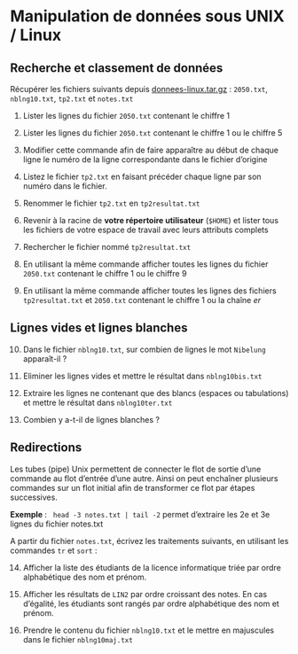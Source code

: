 # Manipulation de données sous UNIX / Linux

## Recherche et classement de données

Récupérer les fichiers suivants depuis [donnees-linux.tar.gz](data/donnees-linux.tar.gz) : `2050.txt`, `nblng10.txt`, `tp2.txt` et `notes.txt`

1.  Lister les lignes du fichier `2050.txt` contenant le chiffre 1

2.  Lister les lignes du fichier `2050.txt` contenant le chiffre 1 ou le chiffre 5

3.  Modifier cette commande afin de faire apparaître au début de chaque ligne le numéro de la ligne correspondante dans le fichier d’origine

4.  Listez le fichier `tp2.txt` en faisant précéder chaque ligne par son numéro dans le fichier.

5.  Renommer le fichier `tp2.txt` en `tp2resultat.txt`

6.  Revenir à la racine de **votre répertoire utilisateur** (`$HOME`) et lister tous les fichiers de votre espace de travail avec leurs attributs complets

7.  Rechercher le fichier nommé `tp2resultat.txt`

8.  En utilisant la même commande afficher toutes les lignes du fichier `2050.txt` contenant le chiffre 1 ou le chiffre 9

9.  En utilisant la même commande afficher toutes les lignes des fichiers `tp2resultat.txt` et `2050.txt` contenant le chiffre 1 ou la chaîne *er*

## Lignes vides et lignes blanches

10. Dans le fichier `nblng10.txt`, sur combien de lignes le mot `Nibelung` apparaît-il ?

11. Eliminer les lignes vides et mettre le résultat dans `nblng10bis.txt`

12. Extraire les lignes ne contenant que des blancs (espaces ou tabulations) et mettre le résultat dans `nblng10ter.txt`

13. Combien y a-t-il de lignes blanches ?

## Redirections
Les tubes (pipe) Unix permettent de connecter le flot de sortie d’une
commande au flot d’entrée d’une autre. Ainsi on peut enchaîner plusieurs
commandes sur un flot initial afin de transformer ce flot par étapes
successives.

**Exemple** : ` head -3 notes.txt | tail -2` permet d’extraire les 2e et 3e lignes du fichier notes.txt

A partir du fichier `notes.txt`, écrivez les traitements suivants, en utilisant les commandes `tr` et `sort` :

14.  Afficher la liste des étudiants de la licence informatique triée par ordre alphabétique des nom et prénom.

15.  Afficher les résultats de `LIN2` par ordre croissant des notes. En cas d’égalité, les étudiants sont rangés par ordre alphabétique des nom et prénom.

16. Prendre le contenu du fichier `nblng10.txt` et le mettre en majuscules dans le fichier `nblng10maj.txt`
